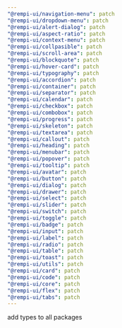 ```yaml
---
"@rempi-ui/navigation-menu": patch
"@rempi-ui/dropdown-menu": patch
"@rempi-ui/alert-dialog": patch
"@rempi-ui/aspect-ratio": patch
"@rempi-ui/context-menu": patch
"@rempi-ui/collpasible": patch
"@rempi-ui/scroll-area": patch
"@rempi-ui/blockquote": patch
"@rempi-ui/hover-card": patch
"@rempi-ui/typography": patch
"@rempi-ui/accordion": patch
"@rempi-ui/container": patch
"@rempi-ui/separator": patch
"@rempi-ui/calendar": patch
"@rempi-ui/checkbox": patch
"@rempi-ui/combobox": patch
"@rempi-ui/progress": patch
"@rempi-ui/skeleton": patch
"@rempi-ui/textarea": patch
"@rempi-ui/callout": patch
"@rempi-ui/heading": patch
"@rempi-ui/menubar": patch
"@rempi-ui/popover": patch
"@rempi-ui/tooltip": patch
"@rempi-ui/avatar": patch
"@rempi-ui/button": patch
"@rempi-ui/dialog": patch
"@rempi-ui/drawer": patch
"@rempi-ui/select": patch
"@rempi-ui/slider": patch
"@rempi-ui/switch": patch
"@rempi-ui/toggle": patch
"@rempi-ui/badge": patch
"@rempi-ui/input": patch
"@rempi-ui/label": patch
"@rempi-ui/radio": patch
"@rempi-ui/table": patch
"@rempi-ui/toast": patch
"@rempi-ui/utils": patch
"@rempi-ui/card": patch
"@rempi-ui/code": patch
"@rempi-ui/core": patch
"@rempi-ui/flex": patch
"@rempi-ui/tabs": patch
---
```


add types to all packages
